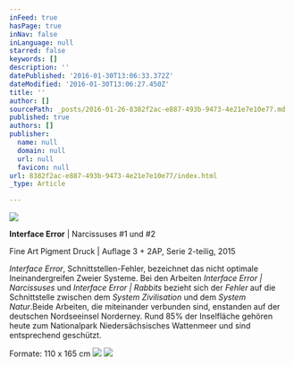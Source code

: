 ```yaml
---
inFeed: true
hasPage: true
inNav: false
inLanguage: null
starred: false
keywords: []
description: ''
datePublished: '2016-01-30T13:06:33.372Z'
dateModified: '2016-01-30T13:06:27.450Z'
title: ''
author: []
sourcePath: _posts/2016-01-26-8382f2ac-e887-493b-9473-4e21e7e10e77.md
published: true
authors: []
publisher:
  name: null
  domain: null
  url: null
  favicon: null
url: 8382f2ac-e887-493b-9473-4e21e7e10e77/index.html
_type: Article

---
```

![](https://the-grid-user-content.s3-us-west-2.amazonaws.com/383ba79a-aa33-456b-a9ce-b6f45a0db75d.jpg)

**Interface Error** | Narcissuses \#1 und \#2

Fine Art Pigment Druck | Auflage 3 + 2AP, Serie 2-teilig, 2015

_Interface Error_, Schnittstellen-Fehler, bezeichnet das nicht optimale Ineinandergreifen Zweier Systeme. Bei den Arbeiten _Interface Error | Narcissuses_ und _Interface Error | Rabbits_ bezieht sich der _Fehler_ auf die Schnittstelle zwischen dem _System Zivilisation_ und dem _System Natur_.Beide Arbeiten, die miteinander verbunden sind, enstanden auf der deutschen Nordseeinsel Norderney. Rund 85% der Inselfläche gehören heute zum Nationalpark Niedersächsisches Wattenmeer und sind entsprechend geschützt.

Formate: 110 x 165 cm
![](https://s3-us-west-2.amazonaws.com/the-grid-img/p/faee487d21c3baa2a67967a39c7a637744f1bcbe.jpg)
![](https://s3-us-west-2.amazonaws.com/the-grid-img/p/780c7c402f42ba81e567a6fbf2e853557db313b0.jpg)